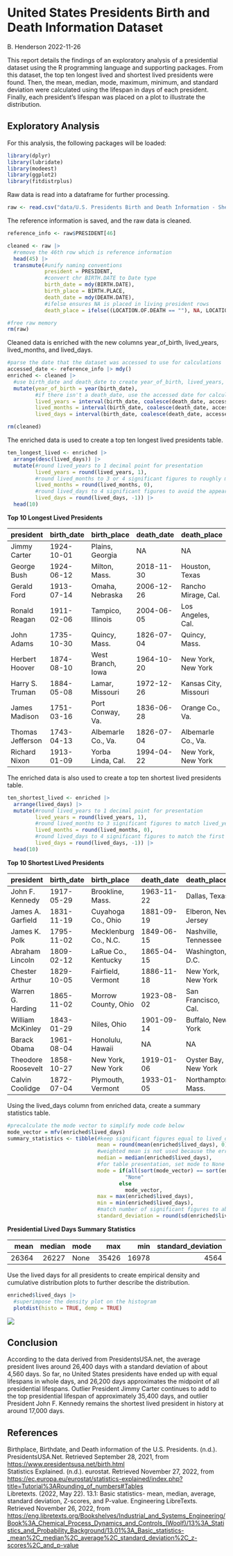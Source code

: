 United States Presidents Birth and Death Information Dataset
================
B. Henderson
2022-11-26

This report details the findings of an exploratory analysis of a
presidential dataset using the R programming language and supporting
packages. From this dataset, the top ten longest lived and shortest
lived presidents were found. Then, the mean, median, mode, maximum,
minimum, and standard deviation were calculated using the lifespan in
days of each president. Finally, each president’s lifespan was placed on
a plot to illustrate the distribution.

## Exploratory Analysis

For this analysis, the following packages will be loaded:

``` r
library(dplyr)
library(lubridate)
library(modeest)
library(ggplot2)
library(fitdistrplus)
```

Raw data is read into a dataframe for further processing.

``` r
raw <- read.csv("data/U.S. Presidents Birth and Death Information - Sheet1.csv")
```

The reference information is saved, and the raw data is cleaned.

``` r
reference_info <- raw$PRESIDENT[46]

cleaned <- raw |>
  #remove the 46th row which is reference information
  head(45) |>
  transmute(#unify naming conventions
            president = PRESIDENT,
            #convert chr BIRTH.DATE to Date type
            birth_date = mdy(BIRTH.DATE),
            birth_place = BIRTH.PLACE,
            death_date = mdy(DEATH.DATE),
            #ifelse ensures NA is placed in living president rows
            death_place = ifelse((LOCATION.OF.DEATH == ""), NA, LOCATION.OF.DEATH))

#free raw memory
rm(raw)
```

Cleaned data is enriched with the new columns year_of_birth,
lived_years, lived_months, and lived_days.

``` r
#parse the date that the dataset was accessed to use for calculations
accessed_date <- reference_info |> mdy()
enriched <- cleaned |>
  #use birth_date and death_date to create year_of_birth, lived_years, lived_months, and lived_days columns
  mutate(year_of_birth = year(birth_date),
         #if there isn't a death_date, use the accessed date for calculation completion
         lived_years = interval(birth_date, coalesce(death_date, accessed_date)) / years(1),
         lived_months = interval(birth_date, coalesce(death_date, accessed_date)) / months(1),
         lived_days = interval(birth_date, coalesce(death_date, accessed_date)) / days(1))

rm(cleaned)
```

The enriched data is used to create a top ten longest lived presidents
table.

``` r
ten_longest_lived <- enriched |>
  arrange(desc(lived_days)) |>
  mutate(#round lived_years to 1 decimal point for presentation
         lived_years = round(lived_years, 1),
         #round lived_months to 3 or 4 significant figures to roughly match lived_years
         lived_months = round(lived_months, 0),
         #round lived_days to 4 significant figures to avoid the appearance of false equality
         lived_days = round(lived_days, -1)) |>
  head(10)
```

**Top 10 Longest Lived Presidents**

| president        | birth_date | birth_place        | death_date | death_place           | year_of_birth | lived_years | lived_months | lived_days |
|:-----------------|:-----------|:-------------------|:-----------|:----------------------|--------------:|------------:|-------------:|-----------:|
| Jimmy Carter     | 1924-10-01 | Plains, Georgia    | NA         | NA                    |          1924 |        97.0 |         1164 |      35430 |
| George Bush      | 1924-06-12 | Milton, Mass.      | 2018-11-30 | Houston, Texas        |          1924 |        94.5 |         1134 |      34500 |
| Gerald Ford      | 1913-07-14 | Omaha, Nebraska    | 2006-12-26 | Rancho Mirage, Cal.   |          1913 |        93.5 |         1121 |      34130 |
| Ronald Reagan    | 1911-02-06 | Tampico, Illinois  | 2004-06-05 | Los Angeles, Cal.     |          1911 |        93.3 |         1120 |      34090 |
| John Adams       | 1735-10-30 | Quincy, Mass.      | 1826-07-04 | Quincy, Mass.         |          1735 |        90.7 |         1088 |      33120 |
| Herbert Hoover   | 1874-08-10 | West Branch, Iowa  | 1964-10-20 | New York, New York    |          1874 |        90.2 |         1082 |      32940 |
| Harry S. Truman  | 1884-05-08 | Lamar, Missouri    | 1972-12-26 | Kansas City, Missouri |          1884 |        88.6 |         1064 |      32370 |
| James Madison    | 1751-03-16 | Port Conway, Va.   | 1836-06-28 | Orange Co., Va.       |          1751 |        85.3 |         1023 |      31150 |
| Thomas Jefferson | 1743-04-13 | Albemarle Co., Va. | 1826-07-04 | Albemarle Co., Va.    |          1743 |        83.2 |          999 |      30400 |
| Richard Nixon    | 1913-01-09 | Yorba Linda, Cal.  | 1994-04-22 | New York, New York    |          1913 |        81.3 |          975 |      29690 |

The enriched data is also used to create a top ten shortest lived
presidents table.

``` r
ten_shortest_lived <- enriched |>
  arrange(lived_days) |>
  mutate(#round lived_years to 1 decimal point for presentation
         lived_years = round(lived_years, 1),
         #round lived_months to 3 significant figures to match lived_years
         lived_months = round(lived_months, 0),
         #round lived_days to 4 significant figures to match the first table
         lived_days = round(lived_days, -1)) |>
  head(10)
```

**Top 10 Shortest Lived Presidents**

| president          | birth_date | birth_place           | death_date | death_place          | year_of_birth | lived_years | lived_months | lived_days |
|:-------------------|:-----------|:----------------------|:-----------|:---------------------|--------------:|------------:|-------------:|-----------:|
| John F. Kennedy    | 1917-05-29 | Brookline, Mass.      | 1963-11-22 | Dallas, Texas        |          1917 |        46.5 |          558 |      16980 |
| James A. Garfield  | 1831-11-19 | Cuyahoga Co., Ohio    | 1881-09-19 | Elberon, New Jersey  |          1831 |        49.8 |          598 |      18200 |
| James K. Polk      | 1795-11-02 | Mecklenburg Co., N.C. | 1849-06-15 | Nashville, Tennessee |          1795 |        53.6 |          643 |      19580 |
| Abraham Lincoln    | 1809-02-12 | LaRue Co., Kentucky   | 1865-04-15 | Washington, D.C.     |          1809 |        56.2 |          674 |      20520 |
| Chester Arthur     | 1829-10-05 | Fairfield, Vermont    | 1886-11-18 | New York, New York   |          1829 |        57.1 |          685 |      20860 |
| Warren G. Harding  | 1865-11-02 | Morrow County, Ohio   | 1923-08-02 | San Francisco, Cal.  |          1865 |        57.7 |          693 |      21090 |
| William McKinley   | 1843-01-29 | Niles, Ohio           | 1901-09-14 | Buffalo, New York    |          1843 |        58.6 |          704 |      21410 |
| Barack Obama       | 1961-08-04 | Honolulu, Hawaii      | NA         | NA                   |          1961 |        60.2 |          722 |      21970 |
| Theodore Roosevelt | 1858-10-27 | New York, New York    | 1919-01-06 | Oyster Bay, New York |          1858 |        60.2 |          722 |      21980 |
| Calvin Coolidge    | 1872-07-04 | Plymouth, Vermont     | 1933-01-05 | Northampton, Mass.   |          1872 |        60.5 |          726 |      22100 |

Using the lived_days column from enriched data, create a summary
statistics table.

``` r
#precalculate the mode vector to simplify mode code below
mode_vector = mfv(enriched$lived_days)
summary_statistics <- tibble(#keep significant figures equal to lived_days underlying data
                             mean = round(mean(enriched$lived_days), 0),
                             #weighted mean is not used because the error associated with each measurement is unknown
                             median = median(enriched$lived_days),
                             #for table presentation, set mode to None when the mode returned is all of the lived_days
                             mode = if(all(sort(mode_vector) == sort(enriched$lived_days)))
                                      "None"
                                    else
                                      mode_vector,
                             max = max(enriched$lived_days),
                             min = min(enriched$lived_days),
                             #match number of significant figures to above results
                             standard_deviation = round(sd(enriched$lived_days), 1))
```

**Presidential Lived Days Summary Statistics**

|  mean | median | mode |   max |   min | standard_deviation |
|------:|-------:|:-----|------:|------:|-------------------:|
| 26364 |  26227 | None | 35426 | 16978 |               4564 |

Use the lived days for all presidents to create empirical density and
cumulative distribution plots to further describe the distribution.

``` r
enriched$lived_days |>
  #superimpose the density plot on the histogram
  plotdist(histo = TRUE, demp = TRUE)
```

![](plots/distribution-1.png)<!-- -->

## Conclusion

According to the data derived from PresidentsUSA.net, the average
president lives around 26,400 days with a standard deviation of about
4,560 days. So far, no United States presidents have ended up with equal
lifespans in whole days, and 26,200 days approximates the midpoint of
all presidential lifespans. Outlier President Jimmy Carter continues to
add to the top presidential lifespan of approximately 35,400 days, and
outlier President John F. Kennedy remains the shortest lived president
in history at around 17,000 days.

## References

Birthplace, Birthdate, and Death information of the U.S. Presidents.
(n.d.). PresidentsUSA.Net. Retrieved September 28, 2021, from
<https://www.presidentsusa.net/birth.html>  
Statistics Explained. (n.d.). eurostat. Retrieved November 27, 2022,
from
<https://ec.europa.eu/eurostat/statistics-explained/index.php?title=Tutorial%3ARounding_of_numbers#Tables>  
Libretexts. (2022, May 22). 13.1: Basic statistics- mean, median,
average, standard deviation, Z-scores, and P-value. Engineering
LibreTexts. Retrieved November 26, 2022, from
<https://eng.libretexts.org/Bookshelves/Industrial_and_Systems_Engineering/Book%3A_Chemical_Process_Dynamics_and_Controls_(Woolf)/13%3A_Statistics_and_Probability_Background/13.01%3A_Basic_statistics-_mean%2C_median%2C_average%2C_standard_deviation%2C_z-scores%2C_and_p-value>
